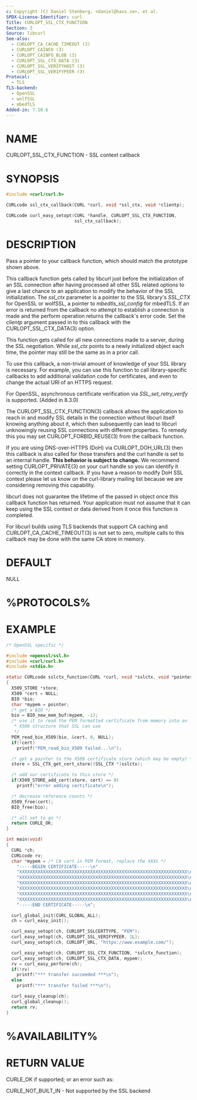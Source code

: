 ```yaml
---
c: Copyright (C) Daniel Stenberg, <daniel@haxx.se>, et al.
SPDX-License-Identifier: curl
Title: CURLOPT_SSL_CTX_FUNCTION
Section: 3
Source: libcurl
See-also:
  - CURLOPT_CA_CACHE_TIMEOUT (3)
  - CURLOPT_CAINFO (3)
  - CURLOPT_CAINFO_BLOB (3)
  - CURLOPT_SSL_CTX_DATA (3)
  - CURLOPT_SSL_VERIFYHOST (3)
  - CURLOPT_SSL_VERIFYPEER (3)
Protocol:
  - TLS
TLS-backend:
  - OpenSSL
  - wolfSSL
  - mbedTLS
Added-in: 7.10.6
---
```


# NAME

CURLOPT_SSL_CTX_FUNCTION - SSL context callback

# SYNOPSIS

~~~c
#include <curl/curl.h>

CURLcode ssl_ctx_callback(CURL *curl, void *ssl_ctx, void *clientp);

CURLcode curl_easy_setopt(CURL *handle, CURLOPT_SSL_CTX_FUNCTION,
                          ssl_ctx_callback);
~~~

# DESCRIPTION

Pass a pointer to your callback function, which should match the prototype
shown above.

This callback function gets called by libcurl just before the initialization
of an SSL connection after having processed all other SSL related options to
give a last chance to an application to modify the behavior of the SSL
initialization. The *ssl_ctx* parameter is a pointer to the SSL library's
*SSL_CTX* for OpenSSL or wolfSSL, a pointer to *mbedtls_ssl_config* for
mbedTLS. If an error is returned from the callback no attempt to establish a
connection is made and the perform operation returns the callback's error
code. Set the *clientp* argument passed in to this callback with the
CURLOPT_SSL_CTX_DATA(3) option.

This function gets called for all new connections made to a server, during the
SSL negotiation. While *ssl_ctx* points to a newly initialized object each
time, the pointer may still be the same as in a prior call.

To use this callback, a non-trivial amount of knowledge of your SSL library is
necessary. For example, you can use this function to call library-specific
callbacks to add additional validation code for certificates, and even to
change the actual URI of an HTTPS request.

For OpenSSL, asynchronous certificate verification via *SSL_set_retry_verify*
is supported. (Added in 8.3.0)

The CURLOPT_SSL_CTX_FUNCTION(3) callback allows the application to reach in
and modify SSL details in the connection without libcurl itself knowing
anything about it, which then subsequently can lead to libcurl unknowingly
reusing SSL connections with different properties. To remedy this you may set
CURLOPT_FORBID_REUSE(3) from the callback function.

If you are using DNS-over-HTTPS (DoH) via CURLOPT_DOH_URL(3) then this
callback is also called for those transfers and the curl handle is set to an
internal handle. **This behavior is subject to change.** We recommend setting
CURLOPT_PRIVATE(3) on your curl handle so you can identify it correctly in the
context callback. If you have a reason to modify DoH SSL context please let us
know on the curl-library mailing list because we are considering removing this
capability.

libcurl does not guarantee the lifetime of the passed in object once this
callback function has returned. Your application must not assume that it can
keep using the SSL context or data derived from it once this function is
completed.

For libcurl builds using TLS backends that support CA caching and
CURLOPT_CA_CACHE_TIMEOUT(3) is not set to zero, multiple calls to this
callback may be done with the same CA store in memory.

# DEFAULT

NULL

# %PROTOCOLS%

# EXAMPLE

~~~c
/* OpenSSL specific */

#include <openssl/ssl.h>
#include <curl/curl.h>
#include <stdio.h>

static CURLcode sslctx_function(CURL *curl, void *sslctx, void *pointer)
{
  X509_STORE *store;
  X509 *cert = NULL;
  BIO *bio;
  char *mypem = pointer;
  /* get a BIO */
  bio = BIO_new_mem_buf(mypem, -1);
  /* use it to read the PEM formatted certificate from memory into an
   * X509 structure that SSL can use
   */
  PEM_read_bio_X509(bio, &cert, 0, NULL);
  if(!cert)
    printf("PEM_read_bio_X509 failed...\n");

  /* get a pointer to the X509 certificate store (which may be empty) */
  store = SSL_CTX_get_cert_store((SSL_CTX *)sslctx);

  /* add our certificate to this store */
  if(X509_STORE_add_cert(store, cert) == 0)
    printf("error adding certificate\n");

  /* decrease reference counts */
  X509_free(cert);
  BIO_free(bio);

  /* all set to go */
  return CURLE_OK;
}

int main(void)
{
  CURL *ch;
  CURLcode rv;
  char *mypem = /* CA cert in PEM format, replace the XXXs */
    "-----BEGIN CERTIFICATE-----\n"
    "XXXXXXXXXXXXXXXXXXXXXXXXXXXXXXXXXXXXXXXXXXXXXXXXXXXXXXXXXXXXXXXX\n"\
    "XXXXXXXXXXXXXXXXXXXXXXXXXXXXXXXXXXXXXXXXXXXXXXXXXXXXXXXXXXXXXXXX\n"\
    "XXXXXXXXXXXXXXXXXXXXXXXXXXXXXXXXXXXXXXXXXXXXXXXXXXXXXXXXXXXXXXXX\n"\
    "XXXXXXXXXXXXXXXXXXXXXXXXXXXXXXXXXXXXXXXXXXXXXXXXXXXXXXXXXXXXXXXX\n"\
    "XXXXXXXXXXXXXXXXXXXXXXXXXXXXXXXXXXXXXXXXXXXXXXXXXXXXXXXXXXXXXXXX\n"\
    "XXXXXXXXXXXXXXXXXXXXXXXXXXXXXXXXXXXXXXXXXXXXXXXXXXXXXXXXXXXXXXXX\n"\
    "-----END CERTIFICATE-----\n";

  curl_global_init(CURL_GLOBAL_ALL);
  ch = curl_easy_init();

  curl_easy_setopt(ch, CURLOPT_SSLCERTTYPE, "PEM");
  curl_easy_setopt(ch, CURLOPT_SSL_VERIFYPEER, 1L);
  curl_easy_setopt(ch, CURLOPT_URL, "https://www.example.com/");

  curl_easy_setopt(ch, CURLOPT_SSL_CTX_FUNCTION, *sslctx_function);
  curl_easy_setopt(ch, CURLOPT_SSL_CTX_DATA, mypem);
  rv = curl_easy_perform(ch);
  if(!rv)
    printf("*** transfer succeeded ***\n");
  else
    printf("*** transfer failed ***\n");

  curl_easy_cleanup(ch);
  curl_global_cleanup();
  return rv;
}
~~~

# %AVAILABILITY%

# RETURN VALUE

CURLE_OK if supported; or an error such as:

CURLE_NOT_BUILT_IN - Not supported by the SSL backend
